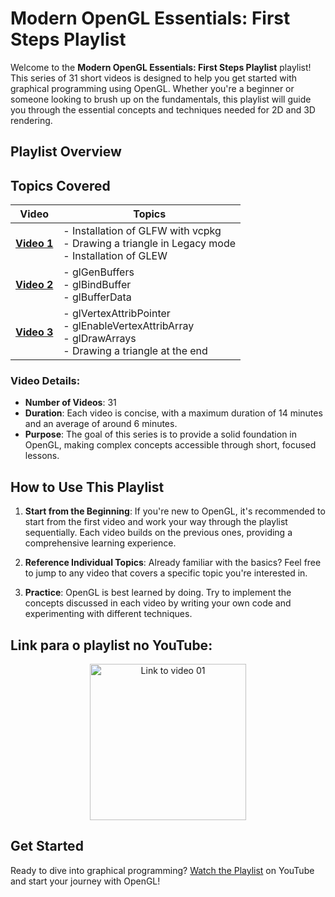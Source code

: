 # Modern OpenGL Essentials: First Steps Playlist

Welcome to the **Modern OpenGL Essentials: First Steps Playlist** playlist! This series of 31 short videos is designed to help you get started with graphical programming using OpenGL. Whether you're a beginner or someone looking to brush up on the fundamentals, this playlist will guide you through the essential concepts and techniques needed for 2D and 3D rendering.

## Playlist Overview

## Topics Covered

| **Video** | **Topics** |
|-----------|------------|
| **[Video 1](https://youtu.be/MqIg2InJTKM?si=Qn4CiumsTw8yk-SN)** | - Installation of GLFW with vcpkg <br> - Drawing a triangle in Legacy mode <br> - Installation of GLEW |
| **[Video 2](https://youtu.be/-dK5QUrJX4E?si=feVAqpEvTSmxZDRY)** | - glGenBuffers <br> - glBindBuffer <br> - glBufferData |
| **[Video 3](https://youtu.be/P3PTqWFTvbU?si=dAM8Ain8dMaZ0Uso)** | - glVertexAttribPointer <br> - glEnableVertexAttribArray <br> - glDrawArrays <br> - Drawing a triangle at the end |



### Video Details:
- **Number of Videos**: 31
- **Duration**: Each video is concise, with a maximum duration of 14 minutes and an average of around 6 minutes.
- **Purpose**: The goal of this series is to provide a solid foundation in OpenGL, making complex concepts accessible through short, focused lessons.

## How to Use This Playlist

1. **Start from the Beginning**: If you're new to OpenGL, it's recommended to start from the first video and work your way through the playlist sequentially. Each video builds on the previous ones, providing a comprehensive learning experience.
   
2. **Reference Individual Topics**: Already familiar with the basics? Feel free to jump to any video that covers a specific topic you're interested in.

3. **Practice**: OpenGL is best learned by doing. Try to implement the concepts discussed in each video by writing your own code and experimenting with different techniques.

## Link para o playlist no YouTube:
<div style="text-align: center;">
    <a href="https://youtube.com/playlist?list=PLVRDPs83ZhmfQGjLmOr6-m8VcPxjg_Jv0">
        <img src="https://img.youtube.com/vi/MqIg2InJTKM/default.jpg" alt="Link to video 01" width="250" />
    </a>
</div>

## Get Started

Ready to dive into graphical programming? [Watch the Playlist](https://www.youtube.com/playlist?list=PLVRDPs83ZhmfQGjLmOr6-m8VcPxjg_Jv0) on YouTube and start your journey with OpenGL!
